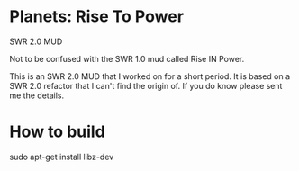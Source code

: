 # Planets: Rise To Power
SWR 2.0 MUD

Not to be confused with the SWR 1.0 mud called Rise IN Power.

This is an SWR 2.0 MUD that I worked on for a short period. It is based on a SWR 2.0 refactor that I can't find the origin of. If you do know please sent me the details.

# How to build
sudo apt-get install libz-dev
